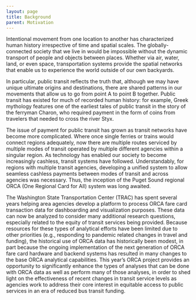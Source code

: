 ```yaml
---
layout: page
title: Background
parent: Motivation
---
```



Intentional movement from one location to another has characterized human history irrespective of time and spatial scales. The globally-connected society that we live in would be impossible without the dynamic transport of people and objects between places. Whether via air, water, land, or even space, transportation systems provide the spatial networks that enable us to experience the world outside of our own backyards. 

In particular, public transit reflects the truth that, although we may have unique ultimate origins and destinations, there are shared patterns in our movements that allow us to go from point A to point B together. Public transit has existed for much of recorded human history: for example, Greek mythology features one of the earliest tales of public transit in the story of the ferryman Charon, who required payment in the form of coins from travelers that needed to cross the river Styx.

The issue of payment for public transit has grown as transit networks have become more complicated. Where once single ferries or trains would connect regions adequately, now there are multiple routes serviced by multiple modes of transit operated by multiple different agencies within a singular region. As technology has enabled our society to become increasingly cashless, transit systems have followed. Understandably, for regions with multiple transit agencies, developing a unified system to allow seamless cashless payments between modes of transit and across agencies was necessary. Thus, the inception of the Puget Sound regional ORCA (One Regional Card for All) system was long awaited. 

The Washington State Transportation Center (TRAC) has spent several years helping area agencies develop a platform to process ORCA fare card transaction data for dashboarding and visualization purposes. These data can now be analyzed to consider many additional research questions, especially related to the equity of transit services being provided. Because resources for these types of analytical efforts have been limited due to other priorities (e.g., responding to pandemic related changes in travel and funding), the historical use of ORCA data has historically been modest, in part because the ongoing implementation of the next generation of ORCA fare card hardware and backend systems has resulted in many changes to the base ORCA analytical capabilities. This year’s ORCA project provides an opportunity to significantly enhance the types of analyses that can be done with ORCA data as well as perform many of those analyses, in order to shed light on the effectiveness of recent changes in transit service levels as agencies work to address their core interest in equitable access to public services in an era of reduced bus transit funding.
 
